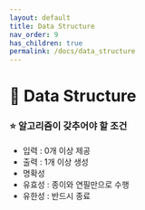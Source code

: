 ```yaml
---
layout: default
title: Data Structure
nav_order: 9
has_children: true
permalink: /docs/data_structure
---
```




# 📑 Data Structure

### ⭐ 알고리즘이 갖추어야 할 조건

- 입력 : 0개 이상 제공
- 출력 : 1개 이상 생성
- 명확성
- 유효성 : 종이와 연필만으로 수행
- 유한성 : 반드시 종료